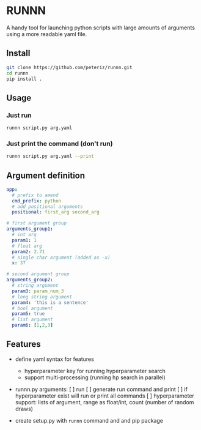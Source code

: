 # RUNNN

A handy tool for launching python scripts with large amounts of arguments using a more readable yaml file.

## Install

```bash
git clone https://github.com/peteriz/runnn.git
cd runnn
pip install .
```

## Usage

### Just run

```bash
runnn script.py arg.yaml
```

### Just print the command (don't run)

```bash
runnn script.py arg.yaml --print
```

## Argument definition

```yaml
app:
  # prefix to amend
  cmd_prefix: python
  # add positional arguments
  positional: first_arg second_arg

# first argument group
arguments_group1:
  # int arg
  param1: 1
  # float arg
  param2: 2.71
  # single char argument (added as -x)
  x: 37

# second argument group
arguments_group2:
  # string argument
  param3: param_num_3
  # long string argument
  param4: 'this is a sentence'
  # bool argument
  param5: true
  # list argument
  param6: [1,2,3]
```

## Features

- define yaml syntax for features
  - hyperparameter key for running hyperparameter search
  - support multi-processing (running hp search in parallel)

- runnn.py arguments:
  [ ] run
  [ ] generate run command and print
  [ ] if hyperparameter exist will run or print all commands
  [ ] hyperparameter support: lists of argument, range as float/int, count (number of random draws)

- create setup.py with `runnn` command and and pip package
